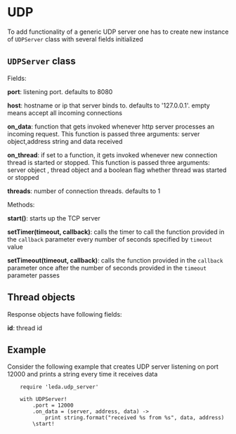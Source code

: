 UDP
====

To add functionality of a generic UDP server one has to create new instance of `UDPServer` class with several fields initialized

## `UDPServer` class

Fields:

**port**: listening port. defaults to 8080

**host**: hostname or ip that server binds to. defaults to '127.0.0.1'. empty means accept all incoming connections

**on_data**: function that gets invoked whenever http server processes an incoming request. This function is passed three arguments: server object,address string and data received

**on_thread**: if set to a function, it gets invoked whenever new connection thread is started or stopped. This function is passed three arguments: server object , thread object and a boolean flag whether thread was started or stopped

**threads**: number of connection threads. defaults to 1

Methods:

**start()**: starts up the TCP server

**setTimer(timeout, callback)**: calls the timer to call the function provided in the  `callback` parameter every number of seconds specified by `timeout` value

**setTimeout(timeout, callback)**: calls the function provided in the  `callback` parameter once after the number of seconds provided in the `timeout` parameter passes



## Thread objects

Response objects have following fields:

**id**: thread id

## Example

Consider the following example that creates UDP server listening on port 12000 and prints a string every time it receives data

        require 'leda.udp_server'
        
        with UDPServer!
            .port = 12000
            .on_data = (server, address, data) ->
                print string.format("received %s from %s", data, address)
            \start!